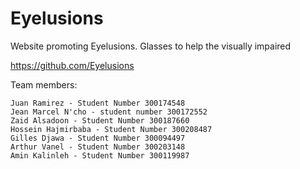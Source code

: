 # Eyelusions
Website promoting Eyelusions. Glasses to help the visually impaired

https://github.com/Eyelusions

Team members:
	
	Juan Ramirez - Student Number 300174548
	Jean Marcel N'cho - student number 300172552
	Zaid Alsadoon - Student Number 300187660
	Hossein Hajmirbaba - Student Number 300208487
	Gilles Djawa - Student Number 300094497
	Arthur Vanel - Student Number 300203148
	Amin Kalinleh - Student Number 300119987
